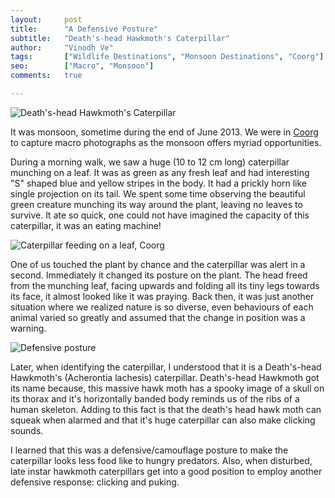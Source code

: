 ```yaml
---
layout:     post
title:      "A Defensive Posture"
subtitle:   "Death's-head Hawkmoth's Caterpillar"
author:     "Vinodh Ve"
tags:       ["Wildlife Destinations", "Monsoon Destinations", "Coorg"]
seo:		["Macro", "Monsoon"]
comments:   true

---
```

<img src="{{ site.baseurl }}/img/2015-06-11/Coorg1.jpg" alt="Death's-head Hawkmoth's Caterpillar">

<p>It was monsoon, sometime during the end of June 2013. We were in <a href="http://www.wilderhood.com/destination/Coorg">Coorg</a> to capture macro photographs as the monsoon offers myriad opportunities. </p>

<p>During a morning walk, we saw a huge (10 to 12 cm long) caterpillar munching on a leaf. It was as green as any fresh leaf and had interesting "S" shaped blue and yellow stripes in the body. It had a prickly horn like single projection on its tail. We spent some time observing the beautiful green creature munching its way around the plant, leaving no leaves to survive. It ate so quick, one could not have imagined the capacity of this caterpillar, it was an eating machine!</p>



<img src="{{ site.baseurl }}/img/2015-06-11/Coorg2.jpg" alt="Caterpillar feeding on a leaf, Coorg">

<p>One of us touched the plant by chance and the caterpillar was alert in a second.  Immediately it changed its posture on the plant. The head freed from the munching leaf, facing upwards and folding all its tiny legs towards its face, it almost looked like it was praying. Back then, it was just another situation where we realized nature is so diverse, even behaviours of each animal varied so greatly and assumed that the change in position was a warning.</p>

<img src="{{ site.baseurl }}/img/2015-06-11/Coorg3.jpg" alt="Defensive posture">

<p>Later, when identifying the caterpillar, I understood that it is a Death's-head Hawkmoth's (Acherontia lachesis) caterpillar. Death's-head Hawkmoth got its name because, this massive hawk moth has a spooky image of a skull on its thorax and it's horizontally banded body reminds us of the ribs of a human skeleton. Adding to this fact is that the death's head hawk moth can squeak when alarmed and that it's huge caterpillar can also make clicking sounds.</p>

<p>I learned that this was a defensive/camouflage posture to make the caterpillar looks less food like to hungry predators. Also, when disturbed, late instar hawkmoth caterpillars get into a good position to employ another defensive response: clicking and puking.</p>


